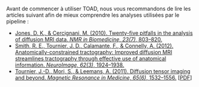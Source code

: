 Avant de commencer à utiliser TOAD, nous vous recommandons de lire les articles suivant afin de mieux comprendre les analyses utilisées par le pipeline :

- [Jones, D. K., & Cercignani, M. (2010). Twenty-five pitfalls in the analysis of diffusion MRI data. *NMR in Biomedicine, 23(7)*, 803–820.](http://www.ncbi.nlm.nih.gov/pubmed/20886566)
- [Smith, R. E., Tournier, J. D., Calamante, F., & Connelly, A. (2012). Anatomically-constrained tractography: Improved diffusion MRI streamlines tractography through effective use of anatomical information. *NeuroImage, 62(3)*, 1924–1938.](http://www.ncbi.nlm.nih.gov/pubmed/22705374)
- [Tournier, J.-D., Mori, S., & Leemans, A. (2011). Diffusion tensor imaging and beyond. *Magnetic Resonance in Medicine, 65(6)*, 1532–1556.](http://www.ncbi.nlm.nih.gov/pubmed/21469191) [[PDF](http://www.ncbi.nlm.nih.gov/pmc/articles/PMC3366862/pdf/nihms-381153.pdf)] 
